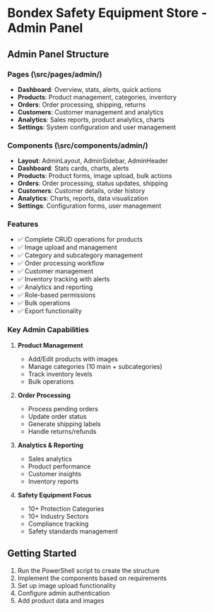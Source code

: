 # Bondex Safety Equipment Store - Admin Panel

## Admin Panel Structure

### Pages (\src/pages/admin/\)
- **Dashboard**: Overview, stats, alerts, quick actions
- **Products**: Product management, categories, inventory
- **Orders**: Order processing, shipping, returns
- **Customers**: Customer management and analytics
- **Analytics**: Sales reports, product analytics, charts
- **Settings**: System configuration and user management

### Components (\src/components/admin/\)
- **Layout**: AdminLayout, AdminSidebar, AdminHeader
- **Dashboard**: Stats cards, charts, alerts
- **Products**: Product forms, image upload, bulk actions
- **Orders**: Order processing, status updates, shipping
- **Customers**: Customer details, order history
- **Analytics**: Charts, reports, data visualization
- **Settings**: Configuration forms, user management

### Features
- ✅ Complete CRUD operations for products
- ✅ Image upload and management
- ✅ Category and subcategory management
- ✅ Order processing workflow
- ✅ Customer management
- ✅ Inventory tracking with alerts
- ✅ Analytics and reporting
- ✅ Role-based permissions
- ✅ Bulk operations
- ✅ Export functionality

### Key Admin Capabilities
1. **Product Management**
   - Add/Edit products with images
   - Manage categories (10 main + subcategories)
   - Track inventory levels
   - Bulk operations

2. **Order Processing**
   - Process pending orders
   - Update order status
   - Generate shipping labels
   - Handle returns/refunds

3. **Analytics & Reporting**
   - Sales analytics
   - Product performance
   - Customer insights
   - Inventory reports

4. **Safety Equipment Focus**
   - 10+ Protection Categories
   - 10+ Industry Sectors
   - Compliance tracking
   - Safety standards management

## Getting Started
1. Run the PowerShell script to create the structure
2. Implement the components based on requirements
3. Set up image upload functionality
4. Configure admin authentication
5. Add product data and images
